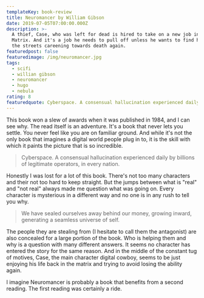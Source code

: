 ```yaml
---
templateKey: book-review
title: Neuromancer by William Gibson
date: 2019-07-05T07:00:00.000Z
description: >-
  A thief, Case, who was left for dead is hired to take on a new job in the
  Matrix. And it's a job he needs to pull off unless he wants to find himself on
  the streets careening towards death again.
featuredpost: false
featuredimage: /img/neuromancer.jpg
tags:
  - scifi
  - willian gibson
  - neuromancer
  - hugo
  - nebula
rating: 8
featuredquote: Cyberspace. A consensual hallucination experienced daily by billions of legitimate operators, in every nation.
---
```


This book won a slew of awards when it was published in 1984, and I can see why. The read itself is an adventure. It's a book that never lets you settle. You never feel like you are on familiar ground. And while it's not the only book that imagines a digital world people plug in to, it is the skill with which it paints the picture that is so incredible.

> Cyberspace. A consensual hallucination experienced daily by billions of legitimate operators, in every nation.

Honestly I was lost for a lot of this book. There's not too many characters and their not too hard to keep straight. But the jumps between what is "real" and "not real" always made me question what was going on. Every character is mysterious in a different way and no one is in any rush to tell you why.

> We have sealed ourselves away behind our money, growing inward, generating a seamless universe of self.

The people they are stealing from (I hesitate to call them the antagonist) are also concealed for a large portion of the book. Who is helping them and why is a question with many different answers. It seems no character has entered the story for the same reason. And in the middle of the constant tug of motives, Case, the main character digital cowboy, seems to be just enjoying his life back in the matrix and trying to avoid losing the ability again.

I imagine Neuromancer is probably a book that benefits from a second reading. The first reading was certainly a ride.
